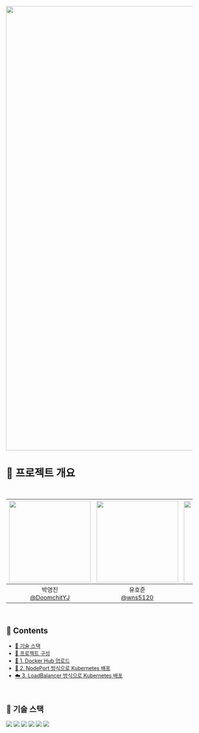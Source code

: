 <img src="https://capsule-render.vercel.app/api?type=waving&color=41ab5d&height=300&section=header&text=Monitoring-System&fontSize=60&fontColor=FFFFFF&animation=fadeIn&width=1200" width="1200" />

# 🚩 프로젝트 개요



<br>

|<img src="https://github.com/DoomchitYJ.png" width="220" />|<img src="https://github.com/wns5120.png" width="220" />|<img src="https://github.com/EOTAEGYU.png" width="220" />|<img src="https://github.com/letsgojh0810.png" width="220" />|
|:-:|:-:|:-:|:-:|
|박영진<br/>[@DoomchitYJ](https://github.com/DoomchitYJ)|유호준<br/>[@wns5120](https://github.com/wns5120)|어태규<br/>[@EOTAEGYU](https://github.com/EOTAEGYU)|한정현<br/>[@letsgojh0810](https://github.com/letsgojh0810)|

<br>

## 📍 Contents
- [🔧 기술 스택](#-기술-스택)
- [📁 프로젝트 구성](#-프로젝트-구성)
- [🐳 1. Docker Hub 업로드](#-1-docker-hub-업로드)
- [🚀 2. NodePort 방식으로 Kubernetes 배포](#-2-nodeport-방식으로-kubernetes-배포)
- [☁️ 3. LoadBalancer 방식으로 Kubernetes 배포](#%EF%B8%8F-3-loadbalancer-방식으로-kubernetes-배포)

<br>


## 🔧 기술 스택
<div>
  <img src="https://img.shields.io/badge/ubuntu-E95420?style=for-the-badge&logo=ubuntu&logoColor=white">
  <img src="https://img.shields.io/badge/springboot-6DB33F?style=for-the-badge&logo=springboot&logoColor=white">
  <img src="https://img.shields.io/badge/gradle-02303A?style=for-the-badge&logo=gradle&logoColor=white">
  
  <img src="https://img.shields.io/badge/docker-2496ED?style=for-the-badge&logo=docker&logoColor=white">
  <img src="https://img.shields.io/badge/kubernetes-326CE5?style=for-the-badge&logo=kubernetes&logoColor=white">
  <img src="https://img.shields.io/badge/yaml-CB171E?style=for-the-badge&logo=yaml&logoColor=white">
</div>
